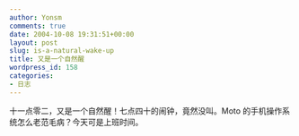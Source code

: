 ```yaml
---
author: Yonsm
comments: true
date: 2004-10-08 19:31:51+00:00
layout: post
slug: is-a-natural-wake-up
title: 又是一个自然醒
wordpress_id: 158
categories:
- 日志
---
```


十一点零二，又是一个自然醒！七点四十的闹钟，竟然没叫。Moto 的手机操作系统怎么老范毛病？今天可是上班时间。
